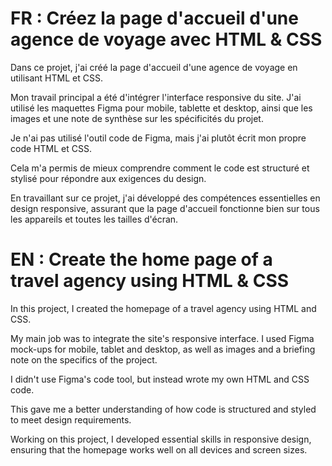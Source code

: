# FR : Créez la page d'accueil d'une agence de voyage avec HTML & CSS

Dans ce projet, j'ai créé la page d'accueil d'une agence de voyage en utilisant HTML et CSS.

Mon travail principal a été d'intégrer l'interface responsive du site. J'ai utilisé les maquettes Figma pour mobile, tablette et desktop, ainsi que les images et une note de synthèse sur les spécificités du projet.

Je n'ai pas utilisé l'outil code de Figma, mais j'ai plutôt écrit mon propre code HTML et CSS.

Cela m'a permis de mieux comprendre comment le code est structuré et stylisé pour répondre aux exigences du design.

En travaillant sur ce projet, j'ai développé des compétences essentielles en design responsive, assurant que la page d'accueil fonctionne bien sur tous les appareils et toutes les tailles d'écran.

# EN : Create the home page of a travel agency using HTML & CSS

In this project, I created the homepage of a travel agency using HTML and CSS.

My main job was to integrate the site's responsive interface. I used Figma mock-ups for mobile, tablet and desktop, as well as images and a briefing note on the specifics of the project.

I didn't use Figma's code tool, but instead wrote my own HTML and CSS code.

This gave me a better understanding of how code is structured and styled to meet design requirements.

Working on this project, I developed essential skills in responsive design, ensuring that the homepage works well on all devices and screen sizes.
